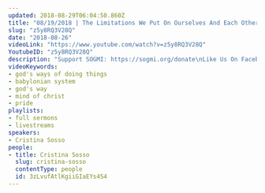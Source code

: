 ```yaml
---
updated: 2018-08-29T06:04:50.860Z
title: "08/19/2018 | The Limitations We Put On Ourselves And Each Other (Pastor Cris)"
slug: "z5y8RQ3V28Q"
date: "2018-08-26"
videoLink: "https://www.youtube.com/watch?v=z5y8RQ3V28Q"
YoutubeID: "z5y8RQ3V28Q"
description: "Support SOGMI: https://sogmi.org/donate\nLike Us On Facebook: https://facebook.com/sonsofgodministries\n\nSons of God Ministries International is dedicated to discipling God's people and empowering the Body of Christ to take their post in the Kingdom. \"For as many as are led by the Spirit of God these are the sons of God\" - Romans 8:14"
videoKeywords:
- god's ways of doing things
- babylonian system
- god's way
- mind of christ
- pride
playlists:
- full sermons
- livestreams
speakers:
- Cristina Sosso
people:
- title: Cristina Sosso
  slug: cristina-sosso
  contentType: people
  id: 3zLvufAtlKgiiGIaEYs4S4
---
```

